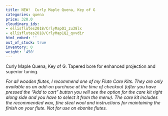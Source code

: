 ```yaml
---
title: NEW!  Curly Maple Quena, Key of G
categories: quena
price: 320.0
cloudinary_ids:
- ellisflutes2018/CrlyMapQ1_zu38lx
- ellisflutes2018/CrlyMap1Q2_qvvdir
html_embed: ''
out_of_stock: true
inventory: 0
weight: '450'
---
```


Curly Maple Quena, Key of G.  Tapered bore for enhanced projection and superior tuning.

*For all wooden flutes, I recommend one of my Flute Care Kits.  They are only available as an add-on purchase at the time of checkout (after you have pressed the “Add to cart” button you will see the option for the care kit right along side and you have to select it from the menu). The care kit includes the recommended wax, fine steel wool and instructions for maintaining the finish on your flute.  Not for use on ebonite flutes.*